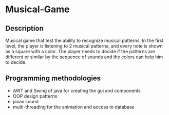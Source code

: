 # Musical-Game
## Description
Musical game that test the ability to recognize musical patterns.
In the first level, the player is listening to 2 musical patterns, and every note is shown as a square with 
a color. The player needs to decide if the patterns are different or similar by the sequence of sounds and the colors 
can help him to decide.
## Programming methodologies
- AWT and Swing of java for creating the gui and components
- OOP design patterns
- javax sound
- multi-threading for the animation and access to database

